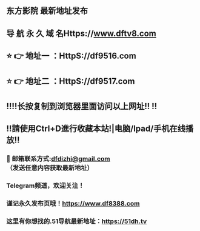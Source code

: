## 东方影院 最新地址发布 
## 导 航 永 久 域 名Https://www.dftv8.com
## ⭐️ 👉 地址一 ：HttpS://df9516.com
## ⭐️ 👉 地址二 ：HttpS://df9517.com
## ‼️‼️长按复制到浏览器里面访问以上网址‼️  ‼️
## ‼️請使用Ctrl+D進行收藏本站!|电脑/Ipad/手机在线播放‼️
### 📧 邮箱联系方式:dfdizhi@gmail.com （发送任意内容获取最新地址）
### Telegram频道，欢迎关注！
### 谨记永久发布页哦！https://www.df8388.com
### 这里有你想找的.51导航最新地址：https://51dh.tv
